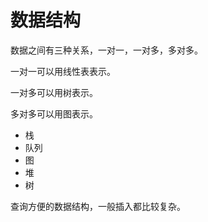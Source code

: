 # 数据结构

数据之间有三种关系，一对一，一对多，多对多。


一对一可以用线性表表示。

一对多可以用树表示。

多对多可以用图表示。

- 栈
- 队列
- 图
- 堆
- 树

查询方便的数据结构，一般插入都比较复杂。